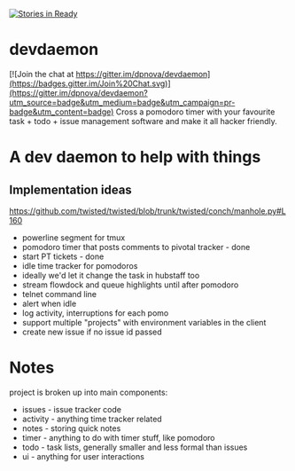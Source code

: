 [![Stories in Ready](https://badge.waffle.io/dpnova/devdaemon.png?label=ready&title=Ready)](http://waffle.io/dpnova/devdaemon)

# devdaemon

[![Join the chat at https://gitter.im/dpnova/devdaemon](https://badges.gitter.im/Join%20Chat.svg)](https://gitter.im/dpnova/devdaemon?utm_source=badge&utm_medium=badge&utm_campaign=pr-badge&utm_content=badge)
Cross a pomodoro timer with your favourite task + todo + issue management software and make it all hacker friendly.
# A dev daemon to help with things

## Implementation ideas

https://github.com/twisted/twisted/blob/trunk/twisted/conch/manhole.py#L160

* powerline segment for tmux
* pomodoro timer that posts comments to pivotal tracker - done
* start PT tickets - done
* idle time tracker for pomodoros
* ideally we'd let it change the task in hubstaff too
* stream flowdock and queue highlights until after pomodoro
* telnet command line
* alert when idle
* log activity, interruptions for each pomo
* support multiple "projects" with environment variables in the client
* create new issue if no issue id passed


# Notes

project is broken up into main components:

* issues - issue tracker code
* activity - anything time tracker related
* notes - storing quick notes
* timer - anything to do with timer stuff, like pomodoro
* todo - task lists, generally smaller and less formal than issues
* ui - anything for user interactions
